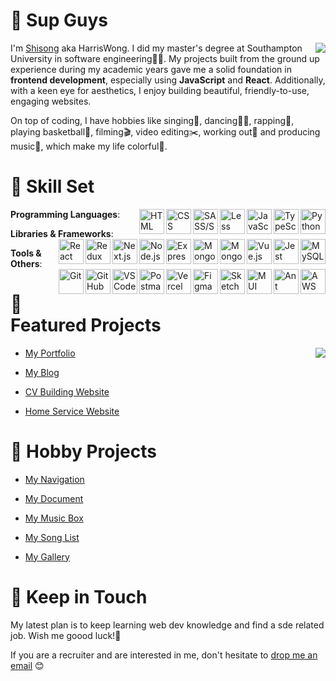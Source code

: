 # 👋 Sup Guys
<img align="right" src="https://count.getloli.com/get/@:hassanblog?theme=rule34">I'm [Shisong](https://harriswong.top) aka HarrisWong. I did my master's degree at Southampton University in software engineering👨‍💻. My projects built from the ground up experience during my academic years gave me a solid foundation in **frontend development**, especially using **JavaScript** and **React**. Additionally, with a keen eye for aesthetics, I enjoy building beautiful, friendly-to-use, engaging websites.

On top of coding, I have hobbies like singing🎤, dancing💃🏻, rapping💽, playing basketball🏀, filming🎬, video editing✂️, working out💪 and producing music🎵, which make my life colorful🎨.

# 🧰 Skill Set

**Programming Languages**:
<img align="right" alt="Python" width="40px" src="https://cdn.jsdelivr.net/gh/devicons/devicon@latest/icons/python/python-original.svg" />
<img align="right" alt="TypeScript" width="40px" src="https://cdn.jsdelivr.net/gh/devicons/devicon/icons/typescript/typescript-plain.svg" />
<img align="right" alt="JavaScript" width="40px" src="https://cdn.jsdelivr.net/gh/devicons/devicon/icons/javascript/javascript-plain.svg" />
<img align="right" alt="Less" width="40px" src="https://cdn.jsdelivr.net/gh/devicons/devicon@latest/icons/less/less-plain-wordmark.svg" />
<img align="right" alt="SASS/SCSS" width="40px" src="https://cdn.jsdelivr.net/gh/devicons/devicon@latest/icons/sass/sass-original.svg" />
<img align="right" alt="CSS" width="40px" src="https://cdn.jsdelivr.net/gh/devicons/devicon/icons/css3/css3-plain.svg" />
<img align="right" alt="HTML" width="40px" src="https://cdn.jsdelivr.net/gh/devicons/devicon/icons/html5/html5-plain.svg" />

**Libraries & Frameworks**:
<img align="right" alt="MySQL" width="40px" src="https://cdn.jsdelivr.net/gh/devicons/devicon@latest/icons/mysql/mysql-original.svg" />
<img align="right" alt="Jest" width="40px" src="https://cdn.jsdelivr.net/gh/devicons/devicon@latest/icons/jest/jest-plain.svg" />
<img align="right" alt="Vue.js" width="40px" src="https://cdn.jsdelivr.net/gh/devicons/devicon@latest/icons/vuejs/vuejs-original.svg" />
<img align="right" alt="Mongoose" width="40px" src="https://cdn.jsdelivr.net/gh/devicons/devicon@latest/icons/mongoose/mongoose-original.svg" />
<img align="right" alt="MongoDB" width="40px" src="https://cdn.jsdelivr.net/gh/devicons/devicon@latest/icons/mongodb/mongodb-original.svg" />
<img align="right" alt="Express" width="40px" src="https://cdn.jsdelivr.net/gh/devicons/devicon@latest/icons/express/express-original.svg" />
<img align="right" alt="Node.js" width="40px" src="https://cdn.jsdelivr.net/gh/devicons/devicon/icons/nodejs/nodejs-original.svg" />
<img align="right" alt="Next.js" width="40px" src="https://cdn.jsdelivr.net/gh/devicons/devicon@latest/icons/nextjs/nextjs-original.svg" />
<img align="right" alt="Redux" width="40px" src="https://cdn.jsdelivr.net/gh/devicons/devicon@latest/icons/redux/redux-original.svg" />
<img align="right" alt="React" width="40px" src="https://cdn.jsdelivr.net/gh/devicons/devicon/icons/react/react-original.svg" />

**Tools & Others**:
<img align="right" alt="AWS" width="40px" src="https://cdn.jsdelivr.net/gh/devicons/devicon@latest/icons/amazonwebservices/amazonwebservices-original-wordmark.svg" />
<img align="right" alt="Ant Design" width="40px" src="https://cdn.jsdelivr.net/gh/devicons/devicon@latest/icons/antdesign/antdesign-original.svg" />
<img align="right" alt="MUI" width="40px" src="https://cdn.jsdelivr.net/gh/devicons/devicon@latest/icons/materialui/materialui-original.svg" />
<img align="right" alt="Sketch" width="40px" src="https://cdn.jsdelivr.net/gh/devicons/devicon@latest/icons/sketch/sketch-original.svg" />
<img align="right" alt="Figma" width="40px" src="https://cdn.jsdelivr.net/gh/devicons/devicon@latest/icons/figma/figma-original.svg" />
<img align="right" alt="Vercel" width="40px" src="https://cdn.jsdelivr.net/gh/devicons/devicon@latest/icons/vercel/vercel-original.svg" />
<img align="right" alt="Postman" width="40px" src="https://cdn.jsdelivr.net/gh/devicons/devicon@latest/icons/postman/postman-original.svg" />
<img align="right" alt="VSCode" width="40px" src="https://cdn.jsdelivr.net/gh/devicons/devicon@latest/icons/vscode/vscode-original.svg" />
<img align="right" alt="GitHub" width="40px" src="https://cdn.jsdelivr.net/gh/devicons/devicon/icons/github/github-original.svg" />
<img align="right" alt="Git" width="40px" src="https://cdn.jsdelivr.net/gh/devicons/devicon/icons/git/git-original.svg" />

# 🌟 Featured Projects
<img align="right" src="https://github-readme-stats-harris.vercel.app/api?username=harrisblog&theme=cobalt&show_icons=true&count_private=true">

- [My Portfolio](https://harriswong.top)

- [My Blog](https://blog.harriswong.top)

- [CV Building Website](https://cv.harriswong.top)

- [Home Service Website](https://fas.harriswong.top)

# 🧩 Hobby Projects

- [My Navigation](https://navi.harriswong.top)

- [My Document](https://doc.harriswong.top)

- [My Music Box](https://mb.harriswong.top)

- [My Song List](https://sl.harriswong.top)

- [My Gallery](https://gal.harriswong.top)

# 📧 Keep in Touch

My latest plan is to keep learning web dev knowledge and find a sde related job. Wish me goood luck!💫

If you are a recruiter and are interested in me, don't hesitate to [drop me an email](mailto:huangshisong89@gmail.com) 😊

